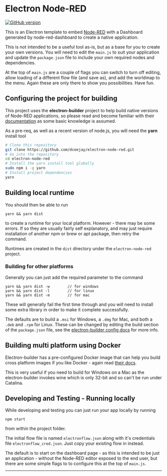 # Electron Node-RED

[![GitHub version](https://badge.fury.io/gh/dceejay%2Felectron-node-red.svg)](https://badge.fury.io/gh/dceejay%2Felectron-node-red)

This is an Electron template to embed [Node-RED](https://nodered.org) with a Dashboard generated by node-red-dashboard to create a native application.

This is not intended to be a useful tool as-is, but as a base for you to create your own versions. You will need to edit the `main.js` to suit your application and update the `package.json` file to include your own required nodes and dependencies.

At the top of `main.js` are a couple of flags you can switch to turn off editing, allow loading of a different flow file (and save as), and add the worldmap to the menu. Again these are only there to show you possibilities. Have fun.

## Configuring the project for building

This project uses the **electron-builder** project to help build native versions
of Node-RED applications, so please read and become familiar with their [documentation](https://www.electron.build/) as some basic 
knowledge is assumed.

As a pre-req, as well as a recent version of node.js, you will need the **yarn** install tool

```bash
# Clone this repository
git clone https://github.com/dceejay/electron-node-red.git
# Go into the repository
cd electron-node-red
# Install the yarn install tool globally
sudo npm i -g yarn
# Install project dependencies
yarn
```

## Building local runtime

You should then be able to run
```
yarn && yarn dist
```

to create a runtime for your local platform.
However - there may be some errors. If so they are usually fairly self explanatory, 
and may just require installation of another npm or brew or apt package, 
then retry the command.

Runtimes are created in the `dist` directory under the `electron-node-red` project.

### Building for other platforms

Generally you can just add the required parameter to the command
```
yarn && yarn dist -w        // for windows
yarn && yarn dist -l        // for linux
yarn && yarn dist -m        // for mac
```

These will generally fail the first time through and you will need to install some extra library in order to make it
complete successfully.

The defaults are to build a `.msi` for Windows, a `.dmg` for Mac, and both a `.deb` and `.rpm` for Linux.
These can be changed by editing the build section of the `package.json` file, see the
[electron-builder config docs](https://www.electron.build/configuration/configuration) for more info.

## Building multi platform using Docker

Electron-builder has a pre-configured Docker image that can help you build cross platform
images if you like Docker - again read [their docs](https://www.electron.build/multi-platform-build#build-electron-app-using-docker-on-a-local-machine).

This is very useful if you need to build for Windows on a Mac as the electron-builder invokes wine which is only 32-bit and so can't be run under Catalina.

## Developing and Testing - Running locally

While developing and testing you can just run your app locally by running
```
npm start
```
from within the project folder.

The initial flow file is named `electronflow.json` along with it's credentials file
`electronflow_cred.json`. Just copy your existing flow in instead.

The default is to start on the dashboard page - as this is intended to be just an application - without the Node-RED editor exposed to the end user, but there are some simple flags to
to configure this at the top of `main.js`.

---